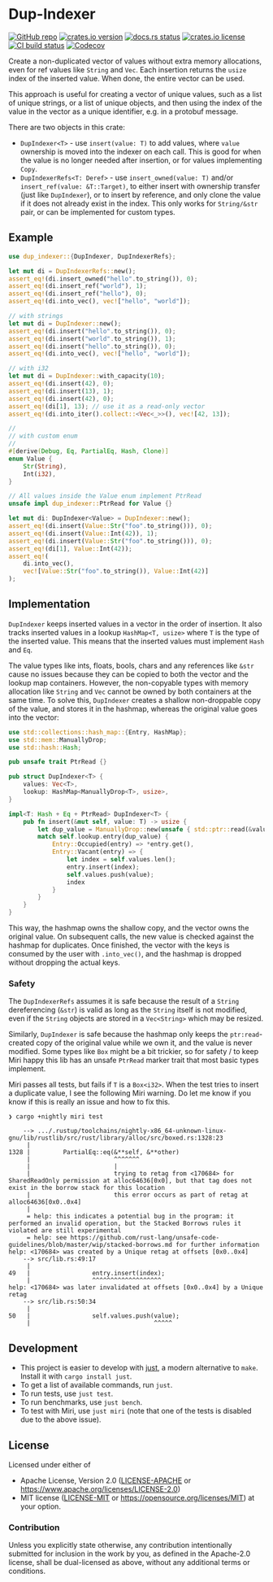 # Dup-Indexer

[![GitHub repo](https://img.shields.io/badge/github-dup--indexer-8da0cb?logo=github)](https://github.com/nyurik/dup-indexer)
[![crates.io version](https://img.shields.io/crates/v/dup-indexer)](https://crates.io/crates/dup-indexer)
[![docs.rs status](https://img.shields.io/docsrs/dup-indexer)](https://docs.rs/dup-indexer)
[![crates.io license](https://img.shields.io/crates/l/dup-indexer)](https://github.com/nyurik/dup-indexer/blob/main/LICENSE-APACHE)
[![CI build status](https://github.com/nyurik/dup-indexer/actions/workflows/ci.yml/badge.svg)](https://github.com/nyurik/dup-indexer/actions)
[![Codecov](https://img.shields.io/codecov/c/github/nyurik/dup-indexer)](https://app.codecov.io/gh/nyurik/dup-indexer)

Create a non-duplicated vector of values without extra memory allocations, even for ref values like `String` and
`Vec`. Each insertion returns the `usize` index of the inserted value. When done, the entire vector can be used.

This approach is useful for creating a vector of unique values, such as a list of unique strings, or a list of unique objects, and then using the index of the value in the vector as a unique identifier, e.g. in a protobuf message.

There are two objects in this crate:

* `DupIndexer<T>` - use `insert(value: T)` to add values, where
  `value` ownership is moved into the indexer on each call. This is good for when the value is no longer needed after insertion, or for values implementing
  `Copy`.
* `DupIndexerRefs<T: Deref>` - use `insert_owned(value: T)`  and/or
  `insert_ref(value: &T::Target)`, to either insert with ownership transfer (just like
  `DupIndexer`), or to insert by reference, and only clone the value if it does not already exist in the index. This only works for
  `String/&str` pair, or can be implemented for custom types.

## Example

```rust
use dup_indexer::{DupIndexer, DupIndexerRefs};

let mut di = DupIndexerRefs::new();
assert_eq!(di.insert_owned("hello".to_string()), 0);
assert_eq!(di.insert_ref("world"), 1);
assert_eq!(di.insert_ref("hello"), 0);
assert_eq!(di.into_vec(), vec!["hello", "world"]);

// with strings
let mut di = DupIndexer::new();
assert_eq!(di.insert("hello".to_string()), 0);
assert_eq!(di.insert("world".to_string()), 1);
assert_eq!(di.insert("hello".to_string()), 0);
assert_eq!(di.into_vec(), vec!["hello", "world"]);

// with i32
let mut di = DupIndexer::with_capacity(10);
assert_eq!(di.insert(42), 0);
assert_eq!(di.insert(13), 1);
assert_eq!(di.insert(42), 0);
assert_eq!(di[1], 13); // use it as a read-only vector
assert_eq!(di.into_iter().collect::<Vec<_>>(), vec![42, 13]);

//
// with custom enum
//
#[derive(Debug, Eq, PartialEq, Hash, Clone)]
enum Value {
    Str(String),
    Int(i32),
}

// All values inside the Value enum implement PtrRead
unsafe impl dup_indexer::PtrRead for Value {}

let mut di: DupIndexer<Value> = DupIndexer::new();
assert_eq!(di.insert(Value::Str("foo".to_string())), 0);
assert_eq!(di.insert(Value::Int(42)), 1);
assert_eq!(di.insert(Value::Str("foo".to_string())), 0);
assert_eq!(di[1], Value::Int(42));
assert_eq!(
    di.into_vec(),
    vec![Value::Str("foo".to_string()), Value::Int(42)]
);
```

## Implementation

`DupIndexer` keeps inserted values in a vector in the order of insertion. It also tracks inserted values in a lookup
`HashMap<T, usize>` where `T` is the type of the inserted value. This means that the inserted values must implement
`Hash` and `Eq`.

The value types like ints, floats, bools, chars and any references like
`&str` cause no issues because they can be copied to both the vector and the lookup map containers. However, the non-copyable types with memory allocation like
`String` and
`Vec` cannot be owned by both containers at the same time. To solve this,
`DupIndexer` creates a shallow non-droppable copy of the value, and stores it in the hashmap, whereas the original value goes into the vector:

```rust
use std::collections::hash_map::{Entry, HashMap};
use std::mem::ManuallyDrop;
use std::hash::Hash;

pub unsafe trait PtrRead {}

pub struct DupIndexer<T> {
    values: Vec<T>,
    lookup: HashMap<ManuallyDrop<T>, usize>,
}

impl<T: Hash + Eq + PtrRead> DupIndexer<T> {
    pub fn insert(&mut self, value: T) -> usize {
        let dup_value = ManuallyDrop::new(unsafe { std::ptr::read(&value) });
        match self.lookup.entry(dup_value) {
            Entry::Occupied(entry) => *entry.get(),
            Entry::Vacant(entry) => {
                let index = self.values.len();
                entry.insert(index);
                self.values.push(value);
                index
            }
        }
    }
}
```

This way, the hashmap owns the shallow copy, and the vector owns the original value. On subsequent calls, the new value is checked against the hashmap for duplicates. Once finished, the vector with the keys is consumed by the user with
`.into_vec()`, and the hashmap is dropped without dropping the actual keys.

### Safety

The `DupIndexerRefs` assumes it is safe because the result of a `String` dereferencing (`&str`) is valid as long as the
`String` itself is not modified, even if the `String` objects are stored in a `Vec<String>` which may be resized.

Similarly, `DupIndexer` is safe because the hashmap only keeps the
`ptr:read`-created copy of the original value while we own it, and the value is never modified. Some types like
`Box` might be a bit trickier, so for safety / to keep Miri happy this lib has an unsafe
`PtrRead` marker trait that most basic types implement.

Miri passes all tests, but fails if `T` is a
`Box<i32>`. When the test tries to insert a duplicate value, I see the following Miri warning. Do let me know if you know if this is really an issue and how to fix this.

```text
❯ cargo +nightly miri test

    --> .../.rustup/toolchains/nightly-x86_64-unknown-linux-gnu/lib/rustlib/src/rust/library/alloc/src/boxed.rs:1328:23
     |
1328 |         PartialEq::eq(&**self, &**other)
     |                       ^^^^^^^
     |                       |
     |                       trying to retag from <170684> for SharedReadOnly permission at alloc64636[0x0], but that tag does not exist in the borrow stack for this location
     |                       this error occurs as part of retag at alloc64636[0x0..0x4]
     |
     = help: this indicates a potential bug in the program: it performed an invalid operation, but the Stacked Borrows rules it violated are still experimental
     = help: see https://github.com/rust-lang/unsafe-code-guidelines/blob/master/wip/stacked-borrows.md for further information
help: <170684> was created by a Unique retag at offsets [0x0..0x4]
    --> src/lib.rs:49:17
     |
49   |                 entry.insert(index);
     |                 ^^^^^^^^^^^^^^^^^^^
help: <170684> was later invalidated at offsets [0x0..0x4] by a Unique retag
    --> src/lib.rs:50:34
     |
50   |                 self.values.push(value);
     |                                  ^^^^^
```

## Development

* This project is easier to develop with [just](https://github.com/casey/just#readme), a modern alternative to `make`.
  Install it with `cargo install just`.
* To get a list of available commands, run `just`.
* To run tests, use `just test`.
* To run benchmarks, use `just bench`.
* To test with Miri, use `just miri` (note that one of the tests is disabled due to the above issue).

## License

Licensed under either of

* Apache License, Version 2.0 ([LICENSE-APACHE](LICENSE-APACHE) or <https://www.apache.org/licenses/LICENSE-2.0>)
* MIT license ([LICENSE-MIT](LICENSE-MIT) or <https://opensource.org/licenses/MIT>)
  at your option.

### Contribution

Unless you explicitly state otherwise, any contribution intentionally
submitted for inclusion in the work by you, as defined in the
Apache-2.0 license, shall be dual-licensed as above, without any
additional terms or conditions.
